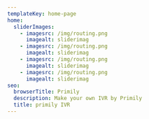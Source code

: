 ```yaml
---
templateKey: home-page
home: 
  sliderImages:
    - imagesrc: /img/routing.png
      imagealt: sliderimag
    - imagesrc: /img/routing.png
      imagealt: sliderimag
    - imagesrc: /img/routing.png
      imagealt: sliderimag
    - imagesrc: /img/routing.png
      imagealt: sliderimag
seo:
  browserTitle: Primily
  description: Make your own IVR by Primily
  title: primily IVR
---
```


